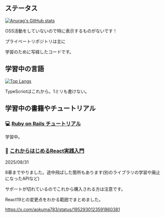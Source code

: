 ## ステータス

[![Anurag's GitHub stats](https://github-readme-stats-fork-five.vercel.app/api?username=aokuma783&show_icons=true&locale=ja&hide=stars,prs,issues,contribs&rank_icon=github&include_all_commits=true&hide_title=true&card_width=10)](https://github.com/anuraghazra/github-readme-stats)

OSS活動をしていないので特に表示するものがないです！

プライベートリポジトリは主に

学習のために写経したコードです。

## 学習中の言語
[![Top Langs](https://github-readme-stats-fork-five.vercel.app/api/top-langs/?username=aokuma783&hide=MDX,shell&hide_progress=true&locale=ja&langs_count=20&hide_title=true)](https://github.com/anuraghazra/github-readme-stats)

TypeScriotはこれから。1ミリも書けない。

## 学習中の書籍やチュートリアル

### 💻 [Ruby on Rails チュートリアル](https://railstutorial.jp/)

学習中。

### 📕 [これからはじめるReact実践入門](https://wings.msn.to/index.php/-/A-03/978-4-8156-1948-0/)

2025/08/31

8章までやりました。途中飛ばした箇所もあります(別のライブラリの学習や廃止になったAPIなど)

サポートが切れているのでこれから購入される方は注意です。

React19との変更点をわかる範囲でまとめました。

https://x.com/aokuma783/status/1952930123591860381

<!--
**aokuma783/aokuma783** is a ✨ _special_ ✨ repository because its `README.md` (this file) appears on your GitHub profile.

Here are some ideas to get you started:

- 🔭 I’m currently working on ...
- 🌱 I’m currently learning ...
- 👯 I’m looking to collaborate on ...
- 🤔 I’m looking for help with ...
- 💬 Ask me about ...
- 📫 How to reach me: ...
- 😄 Pronouns: ...
- ⚡ Fun fact: ...
-->
